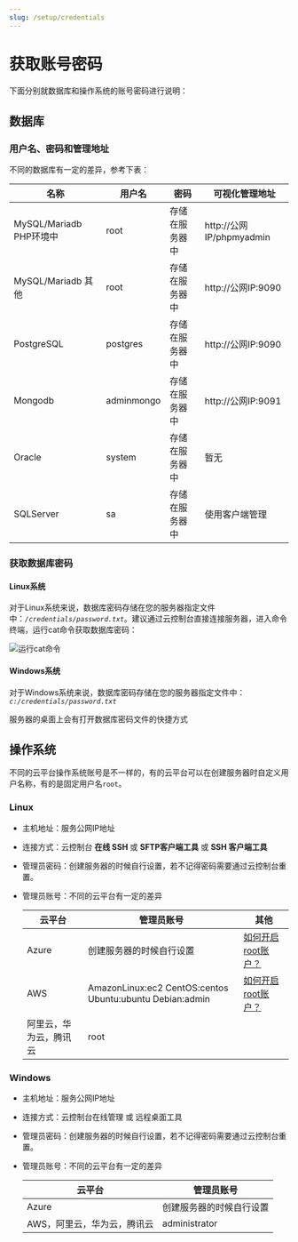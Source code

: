 ```yaml
---
slug: /setup/credentials
---
```


# 获取账号密码

下面分别就数据库和操作系统的账号密码进行说明：

## 数据库

### 用户名、密码和管理地址

不同的数据库有一定的差异，参考下表：

| 名称                    | 用户名     | 密码           | 可视化管理地址           |
| ----------------------- | ---------- | -------------- | ------------------------ |
| MySQL/Mariadb PHP环境中 | root       | 存储在服务器中 | http://公网IP/phpmyadmin |
| MySQL/Mariadb 其他      | root       | 存储在服务器中 | http://公网IP:9090       |
| PostgreSQL              | postgres   | 存储在服务器中 | http://公网IP:9090       |
| Mongodb                 | adminmongo | 存储在服务器中 | http://公网IP:9091       |
| Oracle                  | system     | 存储在服务器中 | 暂无                     |
| SQLServer               | sa         | 存储在服务器中 | 使用客户端管理           |

### 获取数据库密码

#### Linux系统

对于Linux系统来说，数据库密码存储在您的服务器指定文件中：*`/credentials/password.txt`*。建议通过云控制台直接连接服务器，进入命令终端，运行cat命令获取数据库密码：

![运行cat命令](https://libs.websoft9.com/Websoft9/DocsPicture/zh/common/catdbpassword-websoft9.png)

#### Windows系统

对于Windows系统来说，数据库密码存储在您的服务器指定文件中：*`c:/credentials/password.txt`*

服务器的桌面上会有打开数据库密码文件的快捷方式


## 操作系统

不同的云平台操作系统账号是不一样的，有的云平台可以在创建服务器时自定义用户名称，有的是固定用户名`root`。

### Linux

* 主机地址：服务公网IP地址
* 连接方式：云控制台 **在线 SSH** 或 **SFTP客户端工具** 或 **SSH 客户端工具**
* 管理员密码：创建服务器的时候自行设置，若不记得密码需要通过云控制台重置。
* 管理员账号：不同的云平台有一定的差异

   |  云平台   |  管理员账号   | 其他|
   | --- | --- | --- |
   |  Azure   |  创建服务器的时候自行设置   | [如何开启root账户？](https://support.websoft9.com/docs/azure/zh/server-login.html#示例2：启用系统root账号) |
   |  AWS   |  AmazonLinux:ec2  CentOS:centos  Ubuntu:ubuntu  Debian:admin   | [如何开启root账户？](https://support.websoft9.com/docs/aws/zh/server-login.html#示例2：启用系统root账号) |
   |  阿里云，华为云，腾讯云   |  root   | |

### Windows

* 主机地址：服务公网IP地址
* 连接方式：云控制台在线管理 或 远程桌面工具
* 管理员密码：创建服务器的时候自行设置，若不记得密码需要通过云控制台重置。
* 管理员账号：不同的云平台有一定的差异

   |  云平台   |  管理员账号   |
   | --- | --- |
   |  Azure   |  创建服务器的时候自行设置   |
   |  AWS，阿里云，华为云，腾讯云   |  administrator   |
